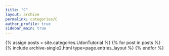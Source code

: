 ```yaml
---
title: "C"
layout: archive
permalink: categories/C
author_profile: true
sidebar_main: true
---
```


{% assign posts = site.categories.UdonTutorial %}
{% for post in posts %} {% include archive-single2.html type=page.entries_layout %} {% endfor %}
